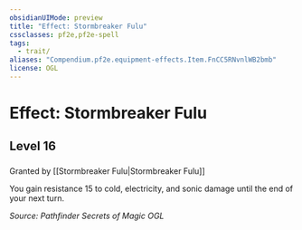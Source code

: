 ```yaml
---
obsidianUIMode: preview
title: "Effect: Stormbreaker Fulu"
cssclasses: pf2e,pf2e-spell
tags:
  - trait/
aliases: "Compendium.pf2e.equipment-effects.Item.FnCC5RNvnlWB2bmb"
license: OGL
---
```

# Effect: Stormbreaker Fulu
## Level 16
### 






Granted by [[Stormbreaker Fulu|Stormbreaker Fulu]]

You gain resistance 15 to cold, electricity, and sonic damage until the end of your next turn.

*Source: Pathfinder Secrets of Magic*
*OGL*